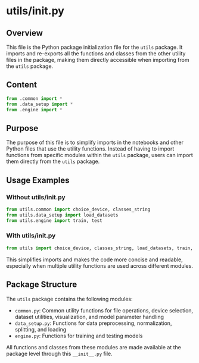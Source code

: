 # utils/__init__.py

## Overview
This file is the Python package initialization file for the `utils` package. It imports and re-exports all the functions and classes from the other utility files in the package, making them directly accessible when importing from the `utils` package.

## Content
```python
from .common import *
from .data_setup import *
from .engine import *
```

## Purpose
The purpose of this file is to simplify imports in the notebooks and other Python files that use the utility functions. Instead of having to import functions from specific modules within the `utils` package, users can import them directly from the `utils` package.

## Usage Examples

### Without utils/__init__.py
```python
from utils.common import choice_device, classes_string
from utils.data_setup import load_datasets
from utils.engine import train, test
```

### With utils/__init__.py
```python
from utils import choice_device, classes_string, load_datasets, train, test
```

This simplifies imports and makes the code more concise and readable, especially when multiple utility functions are used across different modules.

## Package Structure
The `utils` package contains the following modules:
- `common.py`: Common utility functions for file operations, device selection, dataset utilities, visualization, and model parameter handling
- `data_setup.py`: Functions for data preprocessing, normalization, splitting, and loading
- `engine.py`: Functions for training and testing models

All functions and classes from these modules are made available at the package level through this `__init__.py` file.